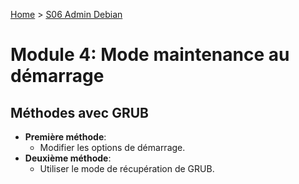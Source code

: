 [Home](https://github.com/Addleo/TSSR/tree/main) > [S06 Admin Debian](https://github.com/Addleo/TSSR/tree/S06%267-Admin_Debian)  

# Module 4: Mode maintenance au démarrage

## Méthodes avec GRUB

-   **Première méthode**:
    -   Modifier les options de démarrage.
-   **Deuxième méthode**:
    -   Utiliser le mode de récupération de GRUB.
